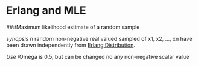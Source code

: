 # Erlang and MLE

###Maximum likelihood estimate of a random sample

*synopsis*
n random non-negative real valued sampled of x1, x2, ..., xn have been drawn independently from [Erlang Distribution](https://en.wikipedia.org/wiki/Erlang_distribution).

*Use*
\Omega is 0.5, but can be changed no any non-negative scalar value


